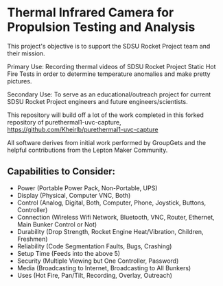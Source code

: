 # Thermal Infrared Camera for Propulsion Testing and Analysis

This project's objective is to support the SDSU Rocket Project team and their mission.

Primary Use: Recording thermal videos of SDSU Rocket Project Static Hot Fire Tests in order to determine temperature anomalies and make pretty pictures. 

Secondary Use: To serve as an educational/outreach project for current SDSU Rocket Project engineers and future engineers/scientists.

This repository will build off a lot of the work completed in this forked repository of purethermal1-uvc-capture, https://github.com/Kheirlb/purethermal1-uvc-capture 

All software derives from initial work performed by GroupGets and the helpful contributions from the Lepton Maker Community. 

## Capabilities to Consider:
- Power (Portable Power Pack, Non-Portable, UPS)
- Display (Physical, Computer VNC, Both)
- Control (Analog, Digital, Both, Computer, Phone, Joystick, Buttons, Controller)
- Connection (Wireless Wifi Network, Bluetooth, VNC, Router, Ethernet, Main Bunker Control or Not)
- Durability (Drop Strength, Rocket Engine Heat/Vibration, Children, Freshmen)
- Reliability (Code Segmentation Faults, Bugs, Crashing)
- Setup Time (Feeds into the above 5)
- Security (Multiple Viewing but One Controller, Password)
- Media (Broadcasting to Internet, Broadcasting to All Bunkers)
- Uses (Hot Fire, Pan/Tilt, Recording, Overlay, Outreach)
